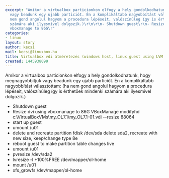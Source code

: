 ```yaml
---
excerpt: "Amikor a virtualbox particionkon elfogy a hely gondolkodhatunk, hogy megnagyobbitjuk
  vagy beadunk egy ujabb particiót. Én a komplikáltabb nagyobbítást választottam:\r\n(ha
  nem gond angolul hagyom a procedura lépéseit, valószínűleg így is érthetőek mindenki
  számára aki ilyesmivel dolgozik.)\r\n\r\n- Shutdown guest\r\n- Resize dvi using
  vboxmanage to 86G\r"
categories:
- linux
layout: story
author: kecsi
mail: kecsi@linuxbox.hu
title: Virtualbox vdi átméretezés (windows host, linux guest using LVM and xfs)
created: 1445938099
---
```

Amikor a virtualbox particionkon elfogy a hely gondolkodhatunk, hogy megnagyobbitjuk vagy beadunk egy ujabb particiót. Én a komplikáltabb nagyobbítást választottam:
(ha nem gond angolul hagyom a procedura lépéseit, valószínűleg így is érthetőek mindenki számára aki ilyesmivel dolgozik.)

- Shutdown guest
- Resize dvi using vboxmanage to 86G
  VBoxManage modifyhd c:\VirtualBoxVMs\my_OL7.1\my_OL7.1-01.vdi  --resize 88064
- start up guest
- umount /u01
- delete and recreate partition
  fdisk /dev/sda 
   delete sda2, recreate with new size, keep/change type 8e
- reboot guest to make partition table changes live
- umount /u01 
- pvresize /dev/sda2
- lvresize -l +100%FREE /dev/mapper/ol-home
- mount /u01
- xfs_growfs /dev/mapper/ol-home
